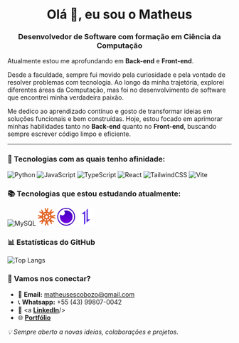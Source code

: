 <h1 align="center">Olá 👋, eu sou o Matheus</h1>
<h3 align="center">Desenvolvedor de Software com formação em Ciência da Computação</h3>

<p>Atualmente estou me aprofundando em <strong>Back-end</strong> e <strong>Front-end</strong>.</p>
<p>
  Desde a faculdade, sempre fui movido pela curiosidade e pela vontade de resolver problemas com tecnologia. Ao longo da minha trajetória, explorei diferentes áreas da Computação, mas foi no desenvolvimento de software que encontrei minha verdadeira paixão.

  Me dedico ao aprendizado contínuo e gosto de transformar ideias em soluções funcionais e bem construídas. Hoje, estou focado em aprimorar minhas habilidades tanto no **Back-end** quanto no **Front-end**, buscando sempre escrever código limpo e eficiente.
</p>

---

### 🚀 Tecnologias com as quais tenho afinidade:

<div align="left">
  <img src="https://cdn.jsdelivr.net/gh/devicons/devicon/icons/python/python-original.svg" alt="Python" width="40" height="40" />
  <img src="https://cdn.jsdelivr.net/gh/devicons/devicon/icons/javascript/javascript-original.svg" alt="JavaScript" width="40" height="40" />
  <img src="https://cdn.jsdelivr.net/gh/devicons/devicon/icons/typescript/typescript-original.svg" alt="TypeScript" width="40" height="40" />
  <img src="https://cdn.jsdelivr.net/gh/devicons/devicon/icons/react/react-original.svg" alt="React" width="40" height="40" />
  <img src="https://cdn.jsdelivr.net/gh/devicons/devicon/icons/tailwindcss/tailwindcss-original.svg" alt="TailwindCSS" width="40" height="40" />
  <img src="https://cdn.jsdelivr.net/gh/devicons/devicon/icons/vitejs/vitejs-original.svg" alt="Vite" width="40" height="40" />
</div>


### 📚 Tecnologias que estou estudando atualmente:

<div align="left">
  <img src="https://cdn.jsdelivr.net/gh/devicons/devicon/icons/mysql/mysql-original.svg" alt="MySQL" width="40" height="40" />
  <img src="https://raw.githubusercontent.com/devicons/devicon/ca28c779441053191ff11710fe24a9e6c23690d6/icons/knexjs/knexjs-original.svg" alt="Knex" width="40" height="40" />
  <img src="https://raw.githubusercontent.com/devicons/devicon/ca28c779441053191ff11710fe24a9e6c23690d6/icons/insomnia/insomnia-original.svg" alt="Insomnia" width="40" height="40" />
  <img src="https://raw.githubusercontent.com/devicons/devicon/ca28c779441053191ff11710fe24a9e6c23690d6/icons/axios/axios-plain.svg" alt="Axios" width="40" height="40" />
</div>



### 📊 Estatísticas do GitHub

<p align="left">
  <img src="https://github-readme-stats.vercel.app/api/top-langs/?username=matheuscobz&theme=dark&layout=compact&hide_progress=true" alt="Top Langs" />
</p>



### 🤝 Vamos nos conectar?

- 📧 **Email:** matheusescobozo@gmail.com  
- 📞 **Whatsapp:** +55 (43) 99807-0042  
- 💼 <a [**LinkedIn**](href="https://www.linkedin.com/in/matheus-escobozo-1a09b81a3/")/>  
- 🌐 [**Portfólio**](https://matheuscobz.github.io/portfolio/)



<p><em>💡 Sempre aberto a novas ideias, colaborações e projetos.</em></p>
